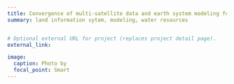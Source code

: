 ```yaml
---
title: Convergence of multi-satellite data and earth system modeling for natural hazard monitoring of land and coastal environments
summary: land information sytem, modeling, water resources


# Optional external URL for project (replaces project detail page).
external_link: 

image:
  caption: Photo by 
  focal_point: Smart
---
```

